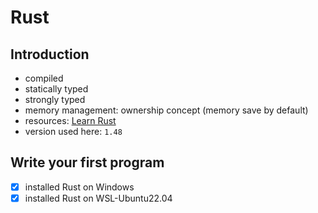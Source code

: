 # Rust

## Introduction

* compiled
* statically typed
* strongly typed
* memory management: ownership concept (memory save by default)
* resources: [Learn Rust](https://www.rust-lang.org/learn)
* version used here: `1.48`

## Write your first program

* [x] installed Rust on Windows
* [x] installed Rust on WSL-Ubuntu22.04
